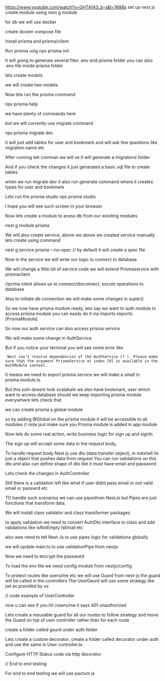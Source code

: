 https://www.youtube.com/watch?v=GHTA143_b-s&t=1688s
set up nest js
create module using next g module <moduleName>

for db we will use docker

create docker compose file

install prisma and prisma/client

Run prisma usig 
npx prisma init

It will going to generate several files .env and prisma folder
you can also .env file inside prisma folder

lets create models

we will create two models

Now lets run the prisma command

npx prisma help


we have plenty of commands here

but we will currently use migrate command

npx prisma migrate dev

It will just add tables for user and bookmark
and will ask few questions like migration name etc

After running teh comman we will se it will generate a migrations folder

And if you check the changes it just genarated a basic sql file to create tables

when we run migrate dev it also run generate command where it creates types for user and bookmark

Lets run the prisma studio 
npx prisma studio

I hope you will see such screen in your browser

Now lets create a module to acess db from our exisiting modules

nest g module prisma

We will also create service, above we above we created service manually lets create using command

nest g service prisma --no-spec // by default it will create a spec file

Now in the service we will write our logic to connect to database

We will change a little  bit of service code we will extend Prismaservice with prismaclient

//prima client allows us to connect/disconnect, excute operations to database

Also to initiate db connection we will make some changes in super()

So we now have prisma module ready, lets say we want to auth module to access prisma module
you can easily do it via imports
imports: [PrismaModule]

So now our auth service can also access prisma service

We will make some change in AuthService

But if you notice your terminal you will see some error like

` Nest can't resolve dependencies of the AuthService (? ). Please make sure that the argument PrismaService at index [0] is available in the AuthModule context.`

It means we need to export prisma service we will make a small in prisma.module.ts


But this soln doesnt look scalabale we also have bookmark, user which want to access database 
should we keep importing prisma module everywhwre 
lets check that


we can create prisma a global module

so by adding @Global on the prisma module it will be accessible to all modules
// note jsut  make sure you Prisma module is added in app.module

Now lets do some real action, write business logic
for sign up and signIn

The sign up will accept some data in the request body,

To handle request body Nest js use dto (data transfer object), in nutshell its just a object that pushes data from request
You can run validations on this dto and also can define shape of dto like it must have 
email and password

Lets check the changes in AuthController



Still there is a validation left like what if user didnt pass email or not valid email or passwrd etc

TO handle such scenarios we can use pipesfrom NestJs but 
Pipes are just functions that transform data.

We will install class validator and class transformer packages

to apply validation we need to convert AuthDto interface to class and add validations
like isNotEmpty IsEmail etc

also wee need to tell Nest Js to use pipes logic for validations globally

we will update main.ts to use validationPipe from nestjs

Now we need to encrypt the  password



To load the env file we need config module from nestjs/config

To protect routes like users/me etc we will use Guard from nest-js
the guard will be called in the controllers 
The UserGaurd will use some strategy like jwt as provided by us 

// code example of UserController


now u can see if you hit /users/me it says 401 unauthorized

Lets create a resusable guard for all our routes to follow strategy
and move the Guard on top of user controller rather than for each route

create a folder called gaurd under auth folder

Lets create a custom decorator, create a folder called decorator under auth
and use the same in User controller.ts


Configure HTTP Status code via http decorator 

// End to end testing

For end to end testing we will use pactum js